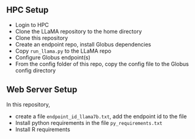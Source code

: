 ## HPC Setup

- Login to HPC
- Clone the LLaMA repository to the home directory
- Clone this repository
- Create an endpoint repo, install Globus dependencies
- Copy `run_llama.py` to the LLaMA repo
- Configure Globus endpoint(s)
- From the config folder of this repo, copy the config file to the Globus config directory

## Web Server Setup

In this repository,
- create a file `endpoint_id_llama7b.txt`, add the endpoint id to the file
- Install python requirements in the file `py_requirements.txt`
- Install R requirements
